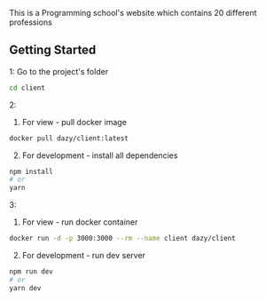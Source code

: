 This is a Programming school's website which contains 20 different professions

## Getting Started

1: Go to the project's folder

```bash
cd client
```

2:

1) For view - pull docker image

```bash
docker pull dazy/client:latest
```

2) For development - install all dependencies

```bash
npm install
# or
yarn
```

3:

1) For view - run docker container

```bash
docker run -d -p 3000:3000 --rm --name client dazy/client
```

2) For development - run dev server

```bash
npm run dev
# or
yarn dev
```